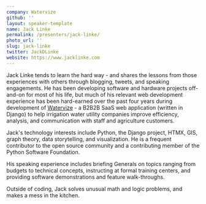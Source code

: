 ```yaml
---
company: Watervize
github: ''
layout: speaker-template
name: Jack Linke
permalink: /presenters/jack-linke/
photo_url: ''
slug: jack-linke
twitter: JackDLinke
website: https://www.jacklinke.com
---
```


Jack Linke tends to learn the hard way - and shares the lessons from those experiences with others through blogging, tweets, and speaking engagements. He has been developing software and hardware projects off-and-on for most of his life, but much of his relevant web development experience has been hard-earned over the past four years during development of [Watervize](https://www.watervize.com) - a B2B2B SaaS web application (written in Django) to help irrigation water utility companies improve efficiency, analysis, and communication with staff and agriculture customers.

Jack's technology interests include Python, the Django project, HTMX, GIS, graph theory, data storytelling, and visualization. He is a frequent contributor to the open source community and a contributing member of the Python Software Foundation.

His speaking experience includes briefing Generals on topics ranging from budgets to technical concepts, instructing at formal training centers, and providing software demonstrations and feature walk-throughs.

Outside of coding, Jack solves unusual math and logic problems, and makes a mess in the kitchen.